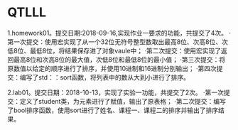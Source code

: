 # QTLLL
1.homework01。提交日期:2018-09-16,实现作业一要求的功能，共提交了4次。
·第一次提交：使用宏实现了从一个32位无符号整型数取出最高8位、次高8位、次低8位、最低8位，将结果保存进了对象vaule中；
·第二次提交：使用宏实现了返回最高8位和次高8位的最大值，次低8位和最低8位的最小值；
·第三次提交：将原数值以给定的顺序进行了排序，并使用10进制和16进制分别输出；
·第四次提交：编写了std：：sort函数，将列表中的数从大到小进行了排序。

2.lab01。提交日期：2018-10-13，实现了实验一功能，共提交了2次。
·第一次提交：定义了student类，为元素进行了赋值，输出了原表格；
·第二次提交：编写了bool排序函数，使用sort进行了姓名、课程一、课程二的排序并输出了排序结果。
